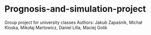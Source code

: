 # Prognosis-and-simulation-project
Group project for university classes 
Authors: Jakub Zapaśnik, Michał Kloska, Mikołaj Martowicz, Daniel Lilla, Maciej Golik
